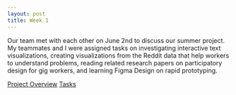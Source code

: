 ```yaml
---
layout: post
title: Week 1
---
```


Our team met with each other on June 2nd to discuss our summer project. My teammates and I were assigned tasks on investigating interactive text visualizations, creating visualizations from the Reddit data that help workers to understand problems, reading related research papers on participatory design for gig workers, and learning Figma Design on rapid prototyping.

[Project Overview](https://docs.google.com/document/d/1oLSwdOkRZa6XZC2BPlkRjA5UNE29Uwgla-ZYxwThLkM/edit)
[Tasks](https://docs.google.com/spreadsheets/d/1RLtOc0us1KxJNzI71nNox92RFigFsLLPDOMcjyVFBBs/edit#gid=1926463901)
